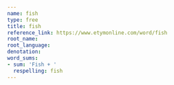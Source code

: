 ```yaml
---
name: fish
type: free
title: fish
reference_link: https://www.etymonline.com/word/fish
root_name: 
root_language: 
denotation: 
word_sums:
- sum: 'Fish + '
  respelling: fish
---
```


